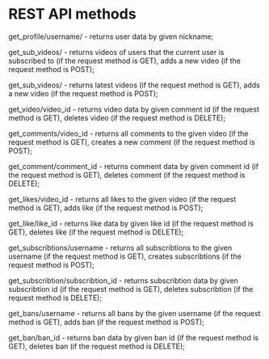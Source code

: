 <h1>REST API methods</h1>

get_profile/username/ - returns user data by given nickname;

get_sub_videos/ - returns videos of users that the current user is subscribed to (if the request method is GET), adds a new video (if the request method is POST);

get_sub_videos/ - returns latest videos (if the request method is GET), adds a new video (if the request method is POST);

get_video/video_id - returns video data by given comment id (if the request method is GET), deletes video (if the request method is DELETE);

get_comments/video_id - returns all comments to the given video (if the request method is GET), creates a new comment (if the request method is POST);

get_comment/comment_id - returns comment data by given comment id (if the request method is GET), deletes comment (if the request method is DELETE);

get_likes/video_id - returns all likes to the given video (if the request method is GET), adds like (if the request method is POST);

get_like/like_id - returns like data by given like id (if the request method is GET), deletes like (if the request method is DELETE);

get_subscribtions/username - returns all subscribtions to the given username (if the request method is GET), creates subscribtions (if the request method is POST);

get_subscribtion/subscribtion_id - returns subscribtion data by given subscribtion id (if the request method is GET), deletes subscribtion (if the request method is DELETE);

get_bans/username - returns all bans by the given username (if the request method is GET), adds ban (if the request method is POST);

get_ban/ban_id - returns ban data by given ban id (if the request method is GET), deletes ban (if the request method is DELETE);




